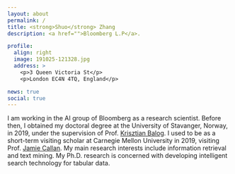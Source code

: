 ```yaml
---
layout: about
permalink: /
title: <strong>Shuo</strong> Zhang
description: <a href="">Bloomberg L.P</a>. 

profile:
  align: right
  image: 191025-121328.jpg
  address: >
    <p>3 Queen Victoria St</p>
    <p>London EC4N 4TQ, England</p>

news: true
social: true
---
```


I am working in the AI group of Bloomberg as a research scientist. Before then, 
I obtained my doctoral degree at the University of Stavanger, Norway, in 2019, under the supervision of Prof. [Krisztian Balog](http://krisztianbalog.com/). 
I used to be as a short-term visiting scholar at Carnegie Mellon University in 2019, visiting Prof. [Jamie Callan](http://www.cs.cmu.edu/~callan/). 
My main research interests include information retrieval and text mining. My Ph.D. research is concerned with developing intelligent search technology for tabular data.
<!--Before Ph.D., I obtained two master's degrees in Computer Science and Telecommunications Engineering from the University of Stavanger and Nanjing Unversity of Posts and Telecommunications, China, respectively.-->
